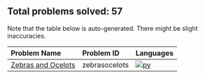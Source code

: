 ## Total problems solved: 57

Note that the table below is auto-generated. There might be slight inaccuracies.

|Problem Name|Problem ID|Languages|
|:---|:---|:---|
|[Zebras and Ocelots](https://open.kattis.com/problems/zebrasocelots)| zebrasocelots |[![py](https://github.com/abrahamcalf/programming-languages-logos/blob/master/src/python/python_24x24.png)](source/Zebras%20and%20Ocelots/zebrasocelots.py)|
